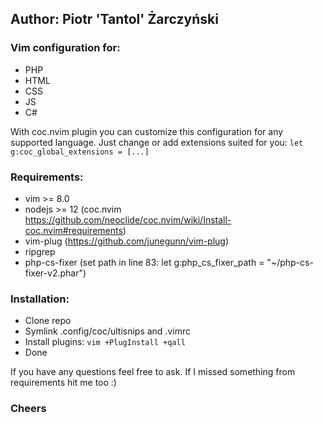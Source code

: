 ## Author: Piotr 'Tantol' Żarczyński

### Vim configuration for:
- PHP
- HTML
- CSS
- JS
- C#

With coc.nvim plugin you can customize this configuration for any supported language.
Just change or add extensions suited for you: `let g:coc_global_extensions = [...]`

### Requirements:
- vim >= 8.0
- nodejs >= 12 (coc.nvim https://github.com/neoclide/coc.nvim/wiki/Install-coc.nvim#requirements)
- vim-plug (https://github.com/junegunn/vim-plug)
- ripgrep
- php-cs-fixer (set path in line 83: let g:php_cs_fixer_path = "~/php-cs-fixer-v2.phar")

### Installation:
- Clone repo
- Symlink .config/coc/ultisnips and .vimrc
- Install plugins: `vim +PlugInstall +qall` 
- Done


If you have any questions feel free to ask. If I missed something from requirements hit me too :)
### Cheers

